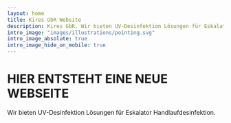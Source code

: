 ```yaml
---
layout: home
title: Kires GbR Website
description: Kires GbR. Wir bieten UV-Desinfektion Lösungen für Eskalator Handlaufdesinfektion.
intro_image: "images/illustrations/pointing.svg"
intro_image_absolute: true
intro_image_hide_on_mobile: true
---
```


# HIER ENTSTEHT EINE NEUE WEBSEITE

Wir bieten UV-Desinfektion Lösungen für Eskalator Handlaufdesinfektion.

<br>
<br>


